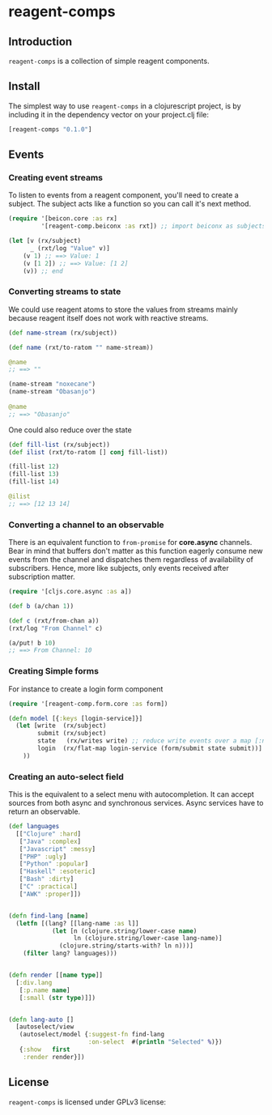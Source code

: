 # reagent-comps

## Introduction
`reagent-comps` is a collection of simple reagent components.

## Install
The simplest way to use `reagent-comps` in a clojurescript project, is by including it in the dependency vector on your project.clj file:

```clojure
[reagent-comps "0.1.0"]
```

## Events

### Creating event streams
To listen to events from a reagent component, you'll need to create a subject. The subject acts like a function so you can call it's next method.

```clojure
(require '[beicon.core :as rx]
         '[reagent-comp.beiconx :as rxt]) ;; import beiconx as subjects can be used as functions

(let [v (rx/subject)
      _ (rxt/log "Value" v)]
    (v 1) ;; ==> Value: 1
    (v [1 2]) ;; ==> Value: [1 2]
    (v)) ;; end
```


### Converting streams to state
We could use reagent atoms to store the values from streams mainly because reagent itself does not work with reactive streams.

```clojure
(def name-stream (rx/subject))

(def name (rxt/to-ratom "" name-stream))

@name 
;; ==> ""

(name-stream "noxecane")
(name-stream "Obasanjo")
 
@name
;; ==> "Obasanjo"
```

One could also reduce over the state
```clojure
(def fill-list (rx/subject))
(def ilist (rxt/to-ratom [] conj fill-list))

(fill-list 12)
(fill-list 13)
(fill-list 14)

@ilist
;; ==> [12 13 14]
```

### Converting a channel to an observable
There is an equivalent function to `from-promise` for **core.async** channels. Bear in mind that buffers don't matter
as this function eagerly consume new events from the channel and dispatches them regardless of availability of
subscribers. Hence, more like subjects, only events received after subscription matter. 
```clojure
(require '[cljs.core.async :as a])

(def b (a/chan 1))

(def c (rxt/from-chan a))
(rxt/log "From Channel" c)

(a/put! b 10)
;; ==> From Channel: 10
```

### Creating Simple forms
For instance to create a login form component
```clojure
(require '[reagent-comp.form.core :as form])

(defn model [{:keys [login-service]}]
  (let [write  (rx/subject)
        submit (rx/subject)
        state   (rx/writes write) ;; reduce write events over a map [:name :value]
        login  (rx/flat-map login-service (form/submit state submit))] ;
    ))
```

### Creating an auto-select field
This is the equivalent to a select menu with autocompletion. It can accept sources from both async and synchronous services.
Async services have to return an observable.
```clojure
(def languages
  [["Clojure" :hard]
   ["Java" :complex]
   ["Javascript" :messy]
   ["PHP" :ugly]
   ["Python" :popular]
   ["Haskell" :esoteric]
   ["Bash" :dirty]
   ["C" :practical]
   ["AWK" :proper]])


(defn find-lang [name]
  (letfn [(lang? [[lang-name :as l]]
            (let [n (clojure.string/lower-case name)
                  ln (clojure.string/lower-case lang-name)]
              (clojure.string/starts-with? ln n)))]
    (filter lang? languages)))


(defn render [[name type]]
  [:div.lang
   [:p.name name]
   [:small (str type)]])


(defn lang-auto []
  [autoselect/view
   (autoselect/model {:suggest-fn find-lang
                      :on-select  #(println "Selected" %)})
   {:show   first
    :render render}])
```
## License

`reagent-comps` is licensed under GPLv3 license:
